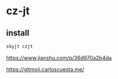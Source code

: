 # cz-jt

## install
``` js
skyjt czjt
```
https://www.jianshu.com/p/36d970a2b4da

https://gitmoji.carloscuesta.me/


